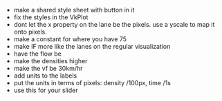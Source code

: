 + make a shared style sheet with button in it
+ fix the styles in the VkPlot
+ dont let the x property on the lane be the pixels. use a yscale to map it onto pixels.
+ make a constant for where you have 75
+ make IF more like the lanes on the regular visualization
+ have the flow be  
+ make the densities higher
+ make the vf be 30km/hr
+ add units to the labels
+ put the units in terms of pixels: density /100px, time /1s
+ use this for your slider



